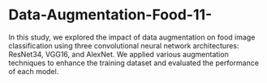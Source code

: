 # Data-Augmentation-Food-11-
In this study, we explored the impact of data augmentation on food image classification using three convolutional neural network architectures: ResNet34, VGG16, and AlexNet. We applied various augmentation techniques to enhance the training dataset and evaluated the performance of each model. 

